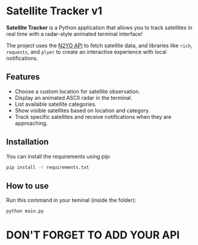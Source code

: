 # Satellite Tracker v1

**Satellite Tracker** is a Python application that allows you to track satellites in real time with a radar-style animated terminal interface!

The project uses the [N2YO API](https://www.n2yo.com/api/) to fetch satellite data, and libraries like `rich`, `requests`, and `plyer` to create an interactive experience with local notifications.

## Features

- Choose a custom location for satellite observation.
- Display an animated ASCII radar in the terminal.
- List available satellite categories.
- Show visible satellites based on location and category.
- Track specific satellites and receive notifications when they are approaching.

## Installation

You can install the requirements using pip:

```bash
pip install -r requirements.txt
````

## How to use

Run this command in your teminal (inside the folder):

```bash
python main.py
```
# DON'T FORGET TO ADD YOUR API
